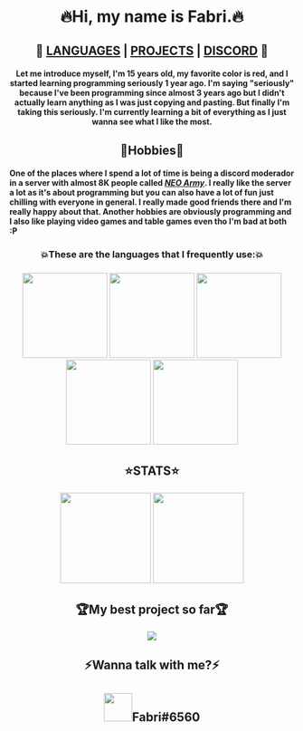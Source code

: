 <h1 align="center">🔥Hi, my name is Fabri.🔥</h1>
<h2 align="center">🚀
  <a href="#Languages">LANGUAGES</a> | 
  <a href="https://github.com/fabridora?tab=repositories">PROJECTS</a> | 
  <a href="https://github.com/fabridora/#Contact">DISCORD</a>
🚀</h2>
<h4 align="center" name="Languages">Let me introduce myself, I'm 15 years old, my favorite color is red, and I started learning programming seriously 1 year ago. I'm saying "seriously" because I've been programming since almost 3 years ago but I didn't actually learn anything as I was just copying and pasting. But finally I'm taking this seriously. I'm currently learning a bit of everything as I just wanna see what I like the most.</h4>

<h2 align="center">🌟Hobbies🌟</h2>
<h4>One of the places where I spend a lot of time is being a discord moderador in a server with almost 8K people called <a href="https://discord.gg/neoarmy"><em>NEO Army</em></a>. I really like the server a lot as it's about programming but you can also have a lot of fun just chilling with everyone in general. I really made good friends there and I'm really happy about that. Another hobbies are obviously programming and I also like playing video games and table games even tho I'm bad at both :P</h4>

<h3 align="center">💥These are the languages that I frequently use:💥</h3>
<h3 align="center"></h3>
<p align="center">
  <img height=150px src="https://cdn.discordapp.com/attachments/802205709709475891/829628178938069043/python.png"/>
  <img height=150px src="https://cdn.discordapp.com/attachments/802205709709475891/829628193597292565/javascript.png"/>
  <img height=150px src="https://cdn.discordapp.com/attachments/802205709709475891/829628354831187978/html.png"/>
  <img height=150px src="https://cdn.discordapp.com/attachments/802205709709475891/829628229236293652/css.png"/>
  <img height=150px src="https://cdn.discordapp.com/attachments/802205709709475891/829628207958851585/java.png"/>
</p>
<h2 align=center>⭐️STATS⭐️</h2>
<p align=center>
  <img height=160px src="https://github-readme-stats.vercel.app/api/top-langs/?username=FabriDora&layout=compact&theme=tokyonight&hide=html"/>
  <img height=160px src="https://github-readme-stats.vercel.app/api?username=FabriDora&theme=radical&show_icons=true">
</p>
<h2 align="center" name="Contact">🏆My best project so far🏆</h2>
<p align="center">
  <a href="https://github.com/fabridora/ztube"><img src="https://github-readme-stats.vercel.app/api/pin/?username=FabriDora&repo=ztube&theme=radical"/></a>
</p>
<h2 align="center">⚡Wanna talk with me?⚡</h2>
<h2 align="center">
  <img height=50px src="https://img.icons8.com/fluent/240/000000/discord-new-logo.png"/>Fabri#6560
</h2>
